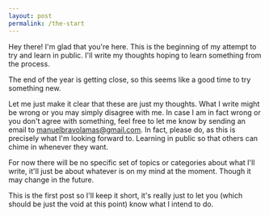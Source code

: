 ```yaml
---
layout: post
permalink: /the-start
---
```

Hey there!
I'm glad that you're here. This is the beginning of my attempt to try and learn in public. I'll write my thoughts hoping to learn something from the process.

The end of the year is getting close, so this seems like a good time to try something new.

Let me just make it clear that these are just my thoughts. What I write might be wrong or you may simply disagree with me. In case I am in fact wrong or you don't agree with something, feel free to let me know by sending an email to [manuelbravolamas@gmail.com](mailto:manuelbravolamas@gmail.com). In fact, please do, as this is precisely what I'm looking forward to. Learning in public so that others can chime in whenever they want.

For now there will be no specific set of topics or categories about what I'll write, it'll just be about whatever is on my mind at the moment. Though it may change in the future.

This is the first post so I'll keep it short, it's really just to let you (which should be just the void at this point) know what I intend to do.